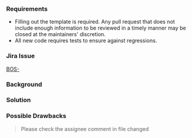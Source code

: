 ### Requirements

* Filling out the template is required. Any pull request that does not include enough information to be reviewed in a timely manner may be closed at the maintainers' discretion.
* All new code requires tests to ensure against regressions.

### Jira Issue
[BOS-](https://blockchainos.atlassian.net/browse/BOS-)

### Background
<!--
    Explain why this pull request was created.
-->

### Solution
<!-- 
    Explain how you solved this problem.
-->

### Possible Drawbacks
<!--
    What are the possible side-effects or negative impacts of the code change?
-->

> Please check the assignee comment in file changed
<!--
    Please comment additional descriptions in file changed 
-->
